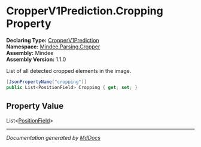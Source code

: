 ﻿<!--  
  <auto-generated>   
    The contents of this file were generated by a tool.  
    Changes to this file may be list if the file is regenerated  
  </auto-generated>   
-->

# CropperV1Prediction.Cropping Property

**Declaring Type:** [CropperV1Prediction](../index.md)  
**Namespace:** [Mindee.Parsing.Cropper](../../index.md)  
**Assembly:** Mindee  
**Assembly Version:** 1.1.0

List of all detected cropped elements in the image.

```csharp
[JsonPropertyName("cropping")]
public List<PositionField> Cropping { get; set; }
```

## Property Value

List\<[PositionField](../../../Common/PositionField/index.md)\>

___

*Documentation generated by [MdDocs](https://github.com/ap0llo/mddocs)*
